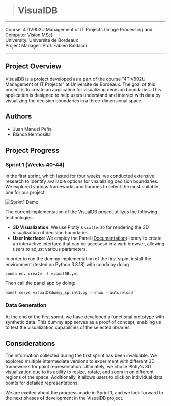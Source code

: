 > # VisualDB

---

Course: 4TIV902U Management of IT Projects (Image Processing and Computer Vision MSc)  
University: Université de Bordeaux  
Project Manager: Prof. Fabien Baldacci

---

## Project Overview

VisualDB is a project developed as a part of the course "4TIV902U Management of IT Projects" at Université de Bordeaux. The goal of this project is to create an application for visualizing decision boundaries. This application is designed to help users understand and interact with data by visualizing the decision boundaries in a three-dimensional space.

## Authors

- Juan Manuel Peña
- Blanca Hermosilla

## Project Progress

### Sprint 1 (Weeks 40-44)

In the first sprint, which lasted for four weeks, we conducted extensive research to identify available options for visualizing decision boundaries. We explored various frameworks and libraries to select the most suitable one for our project.


![Sprint1 Demo](https://jm-pt.eu/wp-content/uploads/2023/11/sprint1demo.gif)


The current implementation of the VisualDB project utilizes the following technologies:

- **3D Visualization**: We use Plotly's `scatter3D` for rendering the 3D visualization of decision boundaries.
- **User Interface**: We employ the Panel ([Documentation](https://panel.holoviz.org/getting_started/build_app.html)) library to create an interactive interface that can be accesesd in a web browser, allowing users to adjust various parameters.

In order to run the dummy implementation of the first srpint install the environment (tested on Python 3.8.18) with conda by doing 

```
conda env create -f visualDB.yml
```

Then call the panel app by doing:

```
panel serve visualDBdummy_sprint1.py --show --autoreload
```

### Data Generation

At the end of the first sprint, we have developed a functional prototype with synthetic data. This dummy app serves as a proof of concept, enabling us to test the visualization capabilities of the selected libraries.

## Considerations

The information collected during the first sprint has been invaluable. We explored multiple intermediate versions to experiment with different 3D frameworks for point representation. Ultimately, we chose Plotly's 3D visualization due to its ability to resize, rotate, and zoom in on different regions of the space. Additionally, it allows users to click on individual data points for detailed representations.

We are excited about the progress made in Sprint 1, and we look forward to the next phases of development in the VisualDB project.
